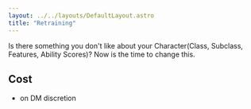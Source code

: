 ```yaml
---
layout: ../../layouts/DefaultLayout.astro
title: "Retraining"
---
```


Is there something you don't like about your Character(Class, Subclass, Features, Ability Scores)? Now is the time to change this.

## Cost

- on DM discretion
